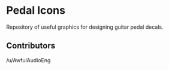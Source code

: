 # Pedal Icons

Repository of useful graphics for designing guitar pedal decals.

## Contributors

/u/AwfulAudioEng